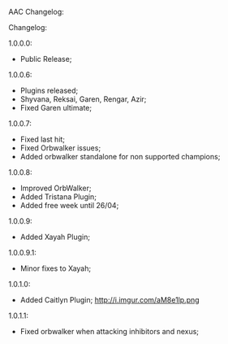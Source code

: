 AAC Changelog:

Changelog:

1.0.0.0:

- Public Release;

1.0.0.6:

- Plugins released;
- Shyvana, Reksai, Garen, Rengar, Azir;
- Fixed Garen ultimate;

1.0.0.7:

- Fixed last hit;
- Fixed Orbwalker issues;
- Added orbwalker standalone for non supported champions;

1.0.0.8:

- Improved OrbWalker;
- Added Tristana Plugin;
- Added free week until 26/04;

1.0.0.9:

- Added Xayah Plugin;

1.0.0.9.1:

- Minor fixes to Xayah;

1.0.1.0:

- Added Caitlyn Plugin; http://i.imgur.com/aM8e1lp.png

1.0.1.1:

- Fixed orbwalker when attacking inhibitors and nexus;